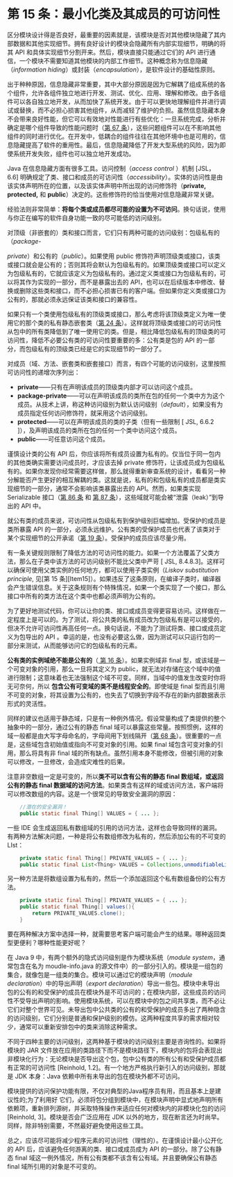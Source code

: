# 第 15 条：最小化类及其成员的可访问性

区分模块设计得是否良好，最重要的因素就是，该模块是否对其他模块隐藏了其内部数据和其他实现细节。拥有良好设计的模块会隐藏所有内部实现细节，明确的将其 API 和具体实现细节分割开来。然后，模块直接只能通过它们的 API 进行通信，一个模块不需要知道其他模块的内部工作细节。这种概念称为信息隐藏（*information hiding*）或封装（*encapsulation*），是软件设计的基础性原则。

出于种种原因，信息隐藏非常重要，其中大部分原因是因为它解耦了组成系统的各个组件，允许各组件独立地进行开发、测试、优化、应用、理解和修改。由于各组件可以各自独立地开发，从而加快了系统开发。由于可以更快地理解组件并进行调试或替换，而不必担心损害其他组件，从而减轻了维护的负担。虽然信息隐藏本身不会带来良好性能，但它可以有效地对性能进行有些优化：一旦系统完成，分析并确定是哪个组件导致的性能问题时（[第 67 条][Item67]），这些问题组件可以在不影响其他组件的同时进行优化。在开发中，低耦合的组件往往在其他环境中也是可用的，信息隐藏提高了软件的重用性。最后，信息隐藏降低了开发大型系统的风险，因为即使系统开发失败，组件也可以独立地开发成功。

Java 在信息隐藏方面有很多工具。访问控制（*access control* ）机制 [JSL，6.6] 明确规定了类、接口和成员的可访问性（*accessibility*）。实体的访问性是由该实体声明所在的位置，以及该实体声明中所出现的访问修饰符（**private, protected,** 和 **public**）决定的。这些修饰符的恰当使用对信息隐藏非常关键。

经验法则非常简单：**将每个类或成员都尽可能的设置为不可访问**。换句话说，使用与你正在编写的软件自身功能一致的尽可能低的访问级别。

对顶级（非嵌套的）类和接口而言，它们只有两种可能的访问级别：包级私有的（*package-*

*private*）和公有的（*public*）。如果使用 public 修饰符声明顶级类或接口，该类或接口就会是公有的；否则其将会默认为包级私有的。如果顶级类或接口可以定义为包级私有的，它就应该定义为包级私有的。通过定义类或接口为包级私有的，可以将其作为实现的一部分，而不是暴露出去的 API，也可以在后续版本中修改、替换或删除这些类和接口，而不必担心损害已有的客户端。但如果你定义类或接口为公有的，那就必须永远保证该类和接口的兼容性。

如果只有一个类使用包级私有的顶级类或接口，那么考虑将该顶级类定义为唯一使用它的那个类的私有静态嵌套类（[第 24 条][Item24]）。这样就将顶级类或接口的可访问性从包中的所有类降低到了唯一使用它的类。但是，相比降低包级私有的顶级类的可访问性，降低不必要公有类的可访问性要重要的多：公有类是包的 API 的一部分，而包级私有的顶级类已经是它的实现细节的一部分了。

对成员（域、方法、嵌套类和嵌套接口）而言，有四个可能的访问级别，这里按照可访问性的递增次序列出：

- **private**——只有在声明该成员的顶级类内部才可以访问这个成员。
- **package-private**——可以在声明该成员的类所在包的任何一个类中方为这个成员。从技术上讲，称这种访问级别为默认访问级别（*default*），如果没有为成员指定任何访问修饰符，就采用这个访问级别。
- **protected**——可以在声明该成员的类的子类（但有一些限制 [ JSL, 6.6.2 ]），及声明该成员的类所在包的任何一个类中访问这个成员。
- **public**——可任意访问这个成员。

谨慎设计类的公有 API 后，你应该将所有成员设置为私有的。仅当位于同一包内的其他类确实需要访问成员时，才应该去掉 private 修饰符，让该成员成为包级私有的。如果你发现你经常需要这样做，那么就得重新审查系统的设计，看看另一种分解能否产生更好的相互解耦的类。这就是说，私有的和包级私有的成员都是类实现细节的一部分，通常不会影响该类暴露出去的 API。然而，如果类实现 Serializable 接口（[第 86 条][Item86] 和 [第 87 条][Item87]），这些域就可能会被“泄露（leak）”到导出的 API 中。

就公有类的成员来说，可访问性从包级私有到保护级别巨幅增加。受保护的成员是类所暴露 API 的一部分，必须永远维护。公有类的受保护成员也代表了该类对于某个实现细节的公开承诺（[第 19 条][Item19]）。受保护的成员应该尽量少用。

有一条关键规则限制了降低方法的可访问性的能力。如果一个方法覆盖了父类方法，那么在子类中该方法的可访问级别不能比父类中严苛 [ JSL, 8.4.8.3]。这样可以确保可使用父类实例的任何地方，都可以使用子类实例（*Liskov substitution principle*, 见[第 15 条][Item15]）。如果违反了这条原则，在编译子类时，编译器会产生错误信息。关于这条规则有个特殊情况，如果一个类实现了一个接口，那么接口中所有的类方法在这个类中也都必须声明为公有的。

为了更好地测试代码，你可以让你的类、接口或成员变得更容易访问。这样做在一定程度上是可以的。为了测试，将公共类的私有成员改为包级私有是可以接受的，但决不允许可访问性再高任何一点。换句话说，不能为了测试将类、接口或成员定义为包导出的 API 。幸运的是，也没有必要这么做，因为测试可以只运行包的一部分来测试，从而能够访问它的包级私有的元素。

**公有类的实例域绝不能是公有的**（[ 第 16 条][Item16]）。如果实例域非 final 型，或该域是一个可变对象的引用，那么一旦将其定义为 public，就无法对存储在这个域中的值进行限制；这意味着也无法强制这个域不可变。同样，当域中的值发生改变时你将无可奈何，所以 **包含公有可变域的类不是线程安全的**。即使域是 final 型而且引用不可变的对象，将其设置为公有的，也失去了切换到字段不存在的新内部数据表示形式的灵活性。

同样的建议也适用于静态域，只是有一种例外情况。假设常量构成了类提供的整个抽象中的一部分，通过公有的静态 final 域可以暴露这些常量。按照惯例，这样的域一般都是由大写字母命名的，字母间用下划线隔开（[第 68 条][Item68]）。很重要的一点是，这些域包含初始值或指向不可变对象的引用。如果 final 域包含可变对象的引用，那么将具有非 final 域的所有缺点。虽然引用本身不能修改，但被引用的对象可以修改，一旦修改，会造成灾难性的后果。

注意非空数组一定是可变的，所以**类不可以含有公有的静态 final 数组域，或返回公有的静态 final 数据域的访问方法**。如果类含有这样的域或访问方法，客户端将可以修改数组的内容。这是一个很常见的导致安全漏洞的原因：

```JAVA
	//潜在的安全漏洞！
	public static final Thing[] VALUES = { ... };
```

一些 IDE 会生成返回私有数组域的引用的访问方法，这样也会导致同样的漏洞。有两种方法解决问题，一种是将公有数组修改为私有的，然后添加公有的不可变的 LIst：

```java
	private static final Thing[] PRIVATE_VALUES = { ... };
	public static final List<Thing> VALUES = Collections,unmodifiableList(Arrays.asList(PRIVATE_VALUES));
```

另一种方法是将数组设置为私有的，然后一个添加返回这个私有数组备份的公有方法。

```java
	private static final Thing[] PRIVATE_VALUES = { ... };
	public static final Thing[] values(){
		return PRIVATE_VALUES.clone();    
	}
```

要在两种解决方案中选择一种，就需要思考客户端可能会产生的结果。哪种返回类型更便利？哪种性能更好呢？

在 Java 9 中，有两个额外的隐式访问级别是作为模块系统（*module system*，通常包含在名为 moudle-info.java 的源文件中）的一部分引入的。模块是一组包的集合，就像包是一组类的集合。模块可以通过它的模块声明（*module declaration*）中的导出声明（*export declaration*）导出一些包。模块中未导出包的公有的和受保护的成员在模块外是不可访问的；在模块内部，这些成员的访问性不受导出声明的影响。使用模块系统，可以在模块中的包之间共享类，而不必让它们对整个世界可见。未导出包中公共类的公有的和受保护的成员多出了两种隐含的访问级别，它们分别是普通和保护级别的模仿。这两种程度共享的需求相对较少，通常可以重新安排包中的类来消除这种需求。

不同于四种主要的访问级别，这两种基于模块的访问级别主要是咨询性的。如果将模块的 JAR 文件放在应用的类路径下而不是模块路径下，模块内的包将会表现出非模块化行为：无论模块是否导出这个包，包中公有类的所有公有和受保护成员都有正常的可访问性 [Reinhold, 1.2]。有一个地方严格执行新引入的访问级别，那就是 JDK 本身：Java 依赖中所有未导出的包在模块外都不可访问。

模块提供的访问保护功能有限，不仅对典型的Java程序员有用，而且基本上是建议性的;为了利用好 它们，必须将包分组到模块中，在模块声明中显式地声明所有依赖项，重新排列源树，并采取特殊操作来适应任何对模块内的非模块化包的访问[Reinhold, 3]。模块是否会广泛应用在 JDK 以外的地方，现在断言还为时尚早。同样，除非特别需要，不然最好避免使用这些工具。

总之，应该尽可能将减少程序元素的可访问性（理性的）。在谨慎设计最小公开化的 API 后，应该避免任何游离的类、接口或成员成为 API 的一部分。除了公有静态 final 域这一例外情况，所有公有类都不该含有公有域。并且要确保公有静态 final 域所引用的对象是不可变的。



[Item16]: url	"在未来填入第 16 条链接，否则无法跳转。"
[Item17]: url	"在未来填入第 17 条链接，否则无法跳转。"
[Item68]: url	"在未来填入第 68 条链接，否则无法跳转。"
[Item19]: url	"在未来填入第 19 条链接，否则无法跳转。"
[Item67]: url	"在未来填入第 67 条链接，否则无法跳转。"
[Item24]: url	"在未来填入第 24 条链接，否则无法跳转。"
[Item86]: url	"在未来填入第 86 条链接，否则无法跳转。"
[Item87]: url	"在未来填入第 87 条链接，否则无法跳转。"

